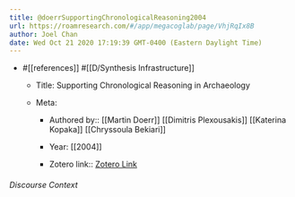 ```yaml
---
title: @doerrSupportingChronologicalReasoning2004
url: https://roamresearch.com/#/app/megacoglab/page/VhjRqIx8B
author: Joel Chan
date: Wed Oct 21 2020 17:19:39 GMT-0400 (Eastern Daylight Time)
---
```


- #[[references]] #[[D/Synthesis Infrastructure]]

    - Title: Supporting Chronological Reasoning in Archaeology

    - Meta:

        - Authored by:: [[Martin Doerr]] [[Dimitris Plexousakis]] [[Katerina Kopaka]] [[Chryssoula Bekiari]]

        - Year: [[2004]]

        - Zotero link:: [Zotero Link](zotero://select/items/7_WI52VJAI)

###### Discourse Context


